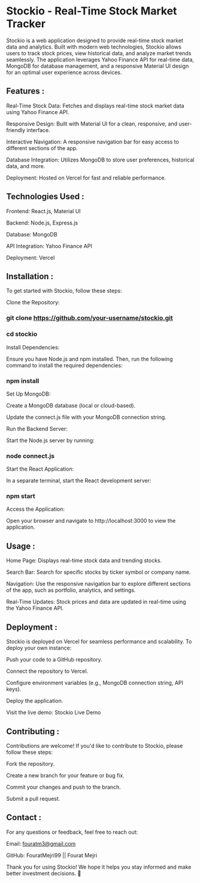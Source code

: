 # Stockio - Real-Time Stock Market Tracker

Stockio is a web application designed to provide real-time stock market data and analytics. Built with modern web technologies, Stockio allows users to track stock prices, view historical data, and analyze market trends seamlessly. The application leverages Yahoo Finance API for real-time data, MongoDB for database management, and a responsive Material UI design for an optimal user experience across devices.

## Features :

Real-Time Stock Data: Fetches and displays real-time stock market data using Yahoo Finance API.

Responsive Design: Built with Material UI for a clean, responsive, and user-friendly interface.

Interactive Navigation: A responsive navigation bar for easy access to different sections of the app.

Database Integration: Utilizes MongoDB to store user preferences, historical data, and more.

Deployment: Hosted on Vercel for fast and reliable performance.

## Technologies Used : 

Frontend: React.js, Material UI

Backend: Node.js, Express.js

Database: MongoDB

API Integration: Yahoo Finance API

Deployment: Vercel

## Installation :

To get started with Stockio, follow these steps:

Clone the Repository:

### git clone https://github.com/your-username/stockio.git
### cd stockio

Install Dependencies:

Ensure you have Node.js and npm installed. Then, run the following command to install the required dependencies:

### npm install

Set Up MongoDB:

Create a MongoDB database (local or cloud-based).

Update the connect.js file with your MongoDB connection string.

Run the Backend Server:

Start the Node.js server by running:

### node connect.js

Start the React Application:

In a separate terminal, start the React development server:

### npm start

Access the Application:

Open your browser and navigate to http://localhost:3000 to view the application.

## Usage :

Home Page: Displays real-time stock data and trending stocks.

Search Bar: Search for specific stocks by ticker symbol or company name.

Navigation: Use the responsive navigation bar to explore different sections of the app, such as portfolio, analytics, and settings.

Real-Time Updates: Stock prices and data are updated in real-time using the Yahoo Finance API.

## Deployment :

Stockio is deployed on Vercel for seamless performance and scalability. To deploy your own instance:

Push your code to a GitHub repository.

Connect the repository to Vercel.

Configure environment variables (e.g., MongoDB connection string, API keys).

Deploy the application.

Visit the live demo: Stockio Live Demo

## Contributing :

Contributions are welcome! If you'd like to contribute to Stockio, please follow these steps:

Fork the repository.

Create a new branch for your feature or bug fix.

Commit your changes and push to the branch.

Submit a pull request.

## Contact :

For any questions or feedback, feel free to reach out:

Email: fouratm3@gmail.com

GitHub: FouratMejri99 || Fourat Mejri


Thank you for using Stockio! We hope it helps you stay informed and make better investment decisions. 🚀
